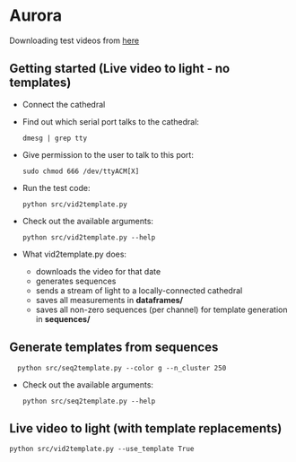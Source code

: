 # Aurora

Downloading test videos from [here](https://data-portal.phys.ucalgary.ca/auroramax/movies)

## Getting started (Live video to light - no templates)
- Connect the cathedral
- Find out which serial port talks to the cathedral:

      dmesg | grep tty

- Give permission to the user to talk to this port:

      sudo chmod 666 /dev/ttyACM[X]

- Run the test code:

      python src/vid2template.py

- Check out the available arguments:

      python src/vid2template.py --help

- What vid2template.py does:
  * downloads the video for that date
  * generates sequences
  * sends a stream of light to a locally-connected cathedral
  * saves all measurements in **dataframes/**
  * saves all non-zero sequences (per channel) for template generation in **sequences/**
  
## Generate templates from sequences

      python src/seq2template.py --color g --n_cluster 250

- Check out the available arguments:

      python src/seq2template.py --help


## Live video to light (with template replacements)

   	python src/vid2template.py --use_template True

